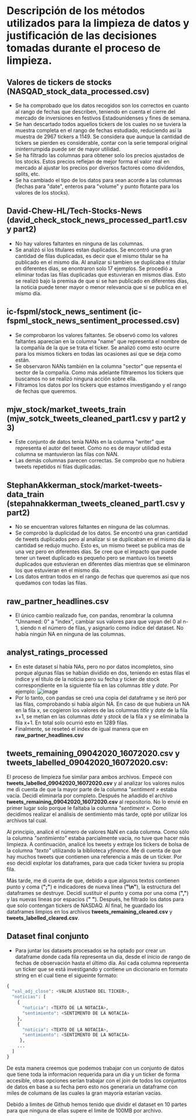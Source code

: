 # Descripción de los métodos utilizados para la limpieza de datos y justificación de las decisiones tomadas durante el proceso de limpieza.

## Valores de tickers de stocks (NASQAD_stock_data_processed.csv)

- Se ha comprobado que los datos recogidos son los correctos en cuanto al rango de fechas que describen, teniendo en cuenta el cierre del mercado de inversiones en festivos Estadounidenses y fines de semana.
- Se han descartado todos aquellos tickers de los cuales no se tuviera la muestra completa en el rango de fechas estudiado, reduciendo así la muestra de 2967 tickers a 1149. Se considera que aunque la cantidad de tickers se pierden es considerable, contar con la serie temporal original ininterrumpida puede ser de mayor utilidad.
- Se ha filtrado las columnas para obtener solo los precios ajustados de los stocks. Estos precios reflejan de mejor forma el valor real en mercado al ajustar los precios por diversos factores como dividendos, splits, etc.
- Se ha cambiado el tipo de los datos para sean acorde a las columnas (fechas para "date", enteros para "volume" y punto flotante para los valores de los stocks).

## David-Chew-HL/Tech-Stocks-News (david_check_stock_news_processed_part1.csv y part2) 

- No hay valores faltantes en ninguna de las columnas.
- Se analizó si los titulares estan duplicados. Se encontró una gran cantidad de filas duplicadas, es decir que el mismo titular se ha publicado en el mismo día. Al analizar si tambien se duplicaba el titular en diferentes días, se enontraron solo 17 ejemplos. Se procedió a eliminar todas las filas duplicadas que estuvieran en mismos días. Esto se realizó bajo la premisa de que si se han publicado en diferentes días, la noticia puede tener mayor o menor relevancia que si se publica en el mismo día.


## ic-fspml/stock_news_sentiment (ic-fspml_stock_news_sentiment_processed.csv)

- Se comprobaron los valores faltantes. Se observó como los valores faltantes aparecían en la columna "name" que representa el nombre de la compañía de la que se trata el ticker. Se analizó como esto ocurre para los mismos tickers en todas las ocasiones así que se deja como están.
- Se observaron NANs también en la columna "sector" que repsenta el sector de la compañía. Como más adelante filtraremos los tickers que buscamos no se realizó ninguna acción sobre ella.
- Filtramos los datos por los tickers que estamos investigando y el rango de fechas que queremos.

## mjw_stock/market_tweets_train (mjw_sotck_tweets_cleaned_part1.csv y part2 y 3)  

- Este conjunto de datos tenía NANs en la columna "writer" que representa el autor del tweet. Como no es de mayor utilidad esta columna se mantuvieron las filas con NAN.
- Las demás columnas parecen correctas. Se comprobo que no hubiera tweets repetidos ni filas duplicadas.

## StephanAkkerman_stock/market-tweets-data_train (stepahnakkerman_tweets_cleaned_part1.csv y part2)

- No se encuentran valores faltantes en ninguna de las columnas.
- Se comprobó la duplicidad de los datos. Se encontró una gran cantidad de tweets duplicados pero al analizar si se duplicaban en el mismo día la cantidad se redujo mucho. Esto es, un mismo tweet se publica mas de una vez pero en diferentes días. Se cree que el impacto que puede tener un tweet duplicado es pequeño pero se mantuvo los tweets duplicados que estuvieran en diferentes días mientras que se eliminaron los que estuvieran en el mismo día.
- Los datos entran todos en el rango de fechas que queremos asi que nos quedamos con todas las filas.


## raw_partner_headlines.csv
  - El único cambio realizado fue, con pandas, renombrar la columna "Unnamed: 0" a "index", cambiar sus valores para que vayan del 0 al n-1, siendo n el número de filas, y asignarlo como índice del dataset. No había ningún NA en ninguna de las columnas.

## analyst_ratings_processed
  - En este dataset sí había NAs, pero no por datos incompletos, sino porque algunas filas se habían dividido en dos, teniendo en estas filas el índice y el título de la noticia pero su fecha y ticker de stock correspondiente en la siguiente fila en las columnas *title* y *date*. Por ejemplo: ![image](assets\imgs\data_clean_analyst_ratings_processed.png)
  - Por lo tanto, con pandas se creó una copia del dataframe y se iteró por las filas, comprobando si había algún NA. En caso de que hubiera un NA en la fila x, se cogieron los valores de las columnas *title* y *date* de la fila x+1, se metían en las columnas *date* y *stock* de la fila x y se eliminaba la fila x+1. En total solo ocurrió esto en 1289 filas.
  - Finalmente, se reseteó el index de igual manera que en **raw_partner_headlines.csv**

 
## **tweets_remaining_09042020_16072020.csv** y **tweets_labelled_09042020_16072020.csv**:

El proceso de limpieza fue similar para ambos archivos. Empecé con **tweets_labelled_09042020_16072020.csv** y al analizar los valores nulos me di cuenta de que la mayor parte de la columna *"sentiment »* estaba vacía. Decidí eliminarla por completo. Después he añadido el archivo **tweets_remaining_09042020_16072020.csv** al repositorio. No lo envié en primer lugar solo porque le faltaba la columna *"sentiment »*. Como decidimos realizar el análisis de sentimiento más tarde, opté por utilizar los archivos tal cual.

Al principio, analicé el número de valores NaN en cada columna. Como sólo la columna *"sentimiento"* estaba parcialmente vacía, no tuve que hacer más limpieza. A continuación, analicé los tweets y extraje los tickers de bolsa de la columna *"texto"* utilizando la biblioteca *yfinance*. Me di cuenta de que hay muchos tweets que contienen una referencia a más de un ticker. Por eso decidí explotar los dataframes, para que cada ticker tuviera su propia fila. 

Más tarde, me di cuenta de que, debido a que algunos textos contienen punto y coma (**";"**) e indicadores de nueva línea (**"\n"**), la estructura del dataframes se destruye. Decidí sustituir el punto y coma por una coma (**","**) y las nuevas líneas por espacios (**" "**). Después, he filtrado los datos para que solo contengan tickers de NASDAQ. Al final, he guardado los dataframes limpios en los archivos **tweets_remaining_cleared.csv** y **tweets_labelled_cleared.csv**. 


## Dataset final conjunto
  - Para juntar los datasets procesados se ha optado por crear un dataframe donde cada fila representa un dia, desde el inicio de rango de fechas de observación hasta el último día. Así cada columna representa un ticker que se está investigando y contiene un diccionario en formato string en el cual tiene el sigueinte formato:

  ```python
  {
    "val_adj_close": <VALOR AJUSTADO DEL TICKER>,
    "noticias": [
      {
        "noticia": <TEXTO DE LA NOTACIA>,
        "sentimiento": <SENTIMENTO DE LA NOTACIA>
      },
      {
        "noticia": <TEXTO DE LA NOTACIA>,
        "sentimiento": <SENTIMENTO DE LA NOTACIA>
       },
      ...
    ]
  }
  ```

  De esta manera creemos que podemos trabajar con un conjunto de datos que tiene toda la informacion requerida para un dia y un ticker de forma accesible, otras opciones serían trabajar con el join de todos los conjuntos de datos en base a su fecha pero esto nos generaria un dataframe con miles de columans de las cuales la gran mayoría estarían vacías.

  Debido a limites de Github hemos tenido que dividir el dataset en 10 partes para que ninguna de ellas supere el limite de 100MB por archivo.
